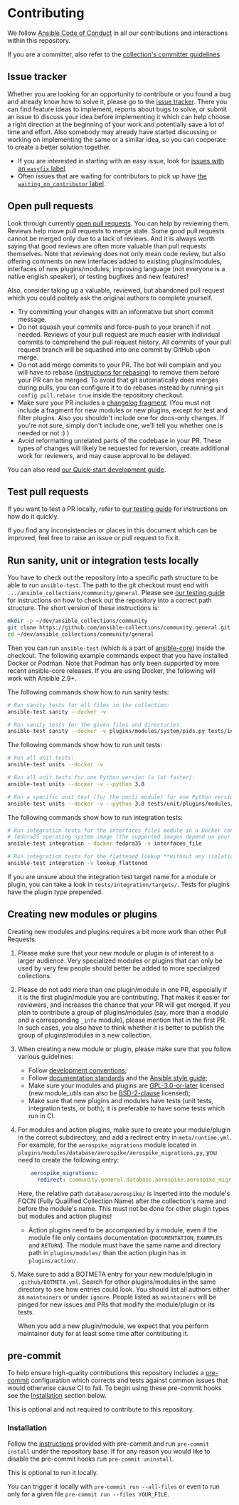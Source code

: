 <!--
Copyright (c) Ansible Project
GNU General Public License v3.0+ (see LICENSES/GPL-3.0-or-later.txt or https://www.gnu.org/licenses/gpl-3.0.txt)
SPDX-License-Identifier: GPL-3.0-or-later
-->

# Contributing

We follow [Ansible Code of Conduct](https://docs.ansible.com/ansible/latest/community/code_of_conduct.html) in all our contributions and interactions within this repository.

If you are a committer, also refer to the [collection's committer guidelines](https://github.com/ansible-collections/community.general/blob/main/commit-rights.md).

## Issue tracker

Whether you are looking for an opportunity to contribute or you found a bug and already know how to solve it, please go to the [issue tracker](https://github.com/ansible-collections/community.general/issues).
There you can find feature ideas to implement, reports about bugs to solve, or submit an issue to discuss your idea before implementing it which can help choose a right direction at the beginning of your work and potentially save a lot of time and effort.
Also somebody may already have started discussing or working on implementing the same or a similar idea,
so you can cooperate to create a better solution together.

* If you are interested in starting with an easy issue, look for [issues with an `easyfix` label](https://github.com/ansible-collections/community.general/labels/easyfix).
* Often issues that are waiting for contributors to pick up have [the `waiting_on_contributor` label](https://github.com/ansible-collections/community.general/labels/waiting_on_contributor).

## Open pull requests

Look through currently [open pull requests](https://github.com/ansible-collections/community.general/pulls).
You can help by reviewing them. Reviews help move pull requests to merge state. Some good pull requests cannot be merged only due to a lack of reviews. And it is always worth saying that good reviews are often more valuable than pull requests themselves.
Note that reviewing does not only mean code review, but also offering comments on new interfaces added to existing plugins/modules, interfaces of new plugins/modules, improving language (not everyone is a native english speaker), or testing bugfixes and new features!

Also, consider taking up a valuable, reviewed, but abandoned pull request which you could politely ask the original authors to complete yourself.

* Try committing your changes with an informative but short commit message.
* Do not squash your commits and force-push to your branch if not needed. Reviews of your pull request are much easier with individual commits to comprehend the pull request history. All commits of your pull request branch will be squashed into one commit by GitHub upon merge.
* Do not add merge commits to your PR. The bot will complain and you will have to rebase ([instructions for rebasing](https://docs.ansible.com/ansible/latest/dev_guide/developing_rebasing.html)) to remove them before your PR can be merged. To avoid that git automatically does merges during pulls, you can configure it to do rebases instead by running `git config pull.rebase true` inside the repository checkout.
* Make sure your PR includes a [changelog fragment](https://docs.ansible.com/ansible/devel/community/development_process.html#changelogs-how-to). (You must not include a fragment for new modules or new plugins, except for test and filter plugins. Also you shouldn't include one for docs-only changes. If you're not sure, simply don't include one, we'll tell you whether one is needed or not :) )
* Avoid reformatting unrelated parts of the codebase in your PR. These types of changes will likely be requested for reversion, create additional work for reviewers, and may cause approval to be delayed.

You can also read [our Quick-start development guide](https://github.com/ansible/community-docs/blob/main/create_pr_quick_start_guide.rst).

## Test pull requests

If you want to test a PR locally, refer to [our testing guide](https://github.com/ansible/community-docs/blob/main/test_pr_locally_guide.rst) for instructions on how do it quickly.

If you find any inconsistencies or places in this document which can be improved, feel free to raise an issue or pull request to fix it.

## Run sanity, unit or integration tests locally

You have to check out the repository into a specific path structure to be able to run `ansible-test`. The path to the git checkout must end with `.../ansible_collections/community/general`. Please see [our testing guide](https://github.com/ansible/community-docs/blob/main/test_pr_locally_guide.rst) for instructions on how to check out the repository into a correct path structure. The short version of these instructions is:

```.bash
mkdir -p ~/dev/ansible_collections/community
git clone https://github.com/ansible-collections/community.general.git ~/dev/ansible_collections/community/general
cd ~/dev/ansible_collections/community/general
```

Then you can run `ansible-test` (which is a part of [ansible-core](https://pypi.org/project/ansible-core/)) inside the checkout. The following example commands expect that you have installed Docker or Podman. Note that Podman has only been supported by more recent ansible-core releases. If you are using Docker, the following will work with Ansible 2.9+.

The following commands show how to run sanity tests:

```.bash
# Run sanity tests for all files in the collection:
ansible-test sanity --docker -v

# Run sanity tests for the given files and directories:
ansible-test sanity --docker -v plugins/modules/system/pids.py tests/integration/targets/pids/
```

The following commands show how to run unit tests:

```.bash
# Run all unit tests:
ansible-test units --docker -v

# Run all unit tests for one Python version (a lot faster):
ansible-test units --docker -v --python 3.8

# Run a specific unit test (for the nmcli module) for one Python version:
ansible-test units --docker -v --python 3.8 tests/unit/plugins/modules/net_tools/test_nmcli.py
```

The following commands show how to run integration tests:

```.bash
# Run integration tests for the interfaces_files module in a Docker container using the
# fedora35 operating system image (the supported images depend on your ansible-core version):
ansible-test integration --docker fedora35 -v interfaces_file

# Run integration tests for the flattened lookup **without any isolation**:
ansible-test integration -v lookup_flattened
```

If you are unsure about the integration test target name for a module or plugin, you can take a look in `tests/integration/targets/`. Tests for plugins have the plugin type prepended.

## Creating new modules or plugins

Creating new modules and plugins requires a bit more work than other Pull Requests.

1. Please make sure that your new module or plugin is of interest to a larger audience. Very specialized modules or plugins that
   can only be used by very few people should better be added to more specialized collections.

2. Please do not add more than one plugin/module in one PR, especially if it is the first plugin/module you are contributing.
   That makes it easier for reviewers, and increases the chance that your PR will get merged. If you plan to contribute a group
   of plugins/modules (say, more than a module and a corresponding ``_info`` module), please mention that in the first PR. In
   such cases, you also have to think whether it is better to publish the group of plugins/modules in a new collection.

3. When creating a new module or plugin, please make sure that you follow various guidelines:

   - Follow [development conventions](https://docs.ansible.com/ansible/devel/dev_guide/developing_modules_best_practices.html);
   - Follow [documentation standards](https://docs.ansible.com/ansible/devel/dev_guide/developing_modules_documenting.html) and
     the [Ansible style guide](https://docs.ansible.com/ansible/devel/dev_guide/style_guide/index.html#style-guide);
   - Make sure your modules and plugins are [GPL-3.0-or-later](https://www.gnu.org/licenses/gpl-3.0-standalone.html) licensed
     (new module_utils can also be [BSD-2-clause](https://opensource.org/licenses/BSD-2-Clause) licensed);
   - Make sure that new plugins and modules have tests (unit tests, integration tests, or both); it is preferable to have some tests
     which run in CI.

4. For modules and action plugins, make sure to create your module/plugin in the correct subdirectory, and add a redirect entry
   in `meta/runtime.yml`. For example, for the `aerospike_migrations` module located in
   `plugins/modules/database/aerospike/aerospike_migrations.py`, you need to create the following entry:
   ```.yaml
       aerospike_migrations:
         redirect: community.general.database.aerospike.aerospike_migrations
   ```
   Here, the relative path `database/aerospike/` is inserted into the module's FQCN (Fully Qualified Collection Name) after the
   collection's name and before the module's name. This must not be done for other plugin types but modules and action plugins!

   - Action plugins need to be accompanied by a module, even if the module file only contains documentation
     (`DOCUMENTATION`, `EXAMPLES` and `RETURN`). The module must have the same name and directory path in `plugins/modules/`
     than the action plugin has in `plugins/action/`.

5. Make sure to add a BOTMETA entry for your new module/plugin in `.github/BOTMETA.yml`. Search for other plugins/modules in the
   same directory to see how entries could look. You should list all authors either as `maintainers` or under `ignore`. People
   listed as `maintainers` will be pinged for new issues and PRs that modify the module/plugin or its tests.

   When you add a new plugin/module, we expect that you perform maintainer duty for at least some time after contributing it.

## pre-commit

To help ensure high-quality contributions this repository includes a [pre-commit](https://pre-commit.com) configuration which
corrects and tests against common issues that would otherwise cause CI to fail. To begin using these pre-commit hooks see
the [Installation](#installation) section below.

This is optional and not required to contribute to this repository.

### Installation

Follow the [instructions](https://pre-commit.com/#install) provided with pre-commit and run `pre-commit install` under the repository base. If for any reason you would like to disable the pre-commit hooks run `pre-commit uninstall`.

This is optional to run it locally.

You can trigger it locally with `pre-commit run --all-files` or even to run only for a given file `pre-commit run --files YOUR_FILE`.
